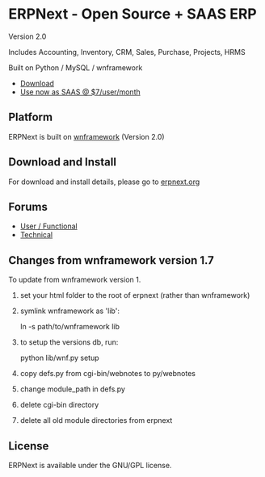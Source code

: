 # ERPNext - Open Source + SAAS ERP

Version 2.0

Includes Accounting, Inventory, CRM, Sales, Purchase, Projects, HRMS

Built on Python / MySQL / wnframework

- [Download](http://erpnext.org)
- [Use now as SAAS @ $7/user/month](https://erpnext.com)

## Platform

ERPNext is built on [wnframework](https://github.com/webnotes/wnframework) (Version 2.0)

## Download and Install

For download and install details, please go to [erpnext.org](http://erpnext.org)

## Forums

- [User / Functional](http://groups.google.com/group/erpnext-user-forum)
- [Technical](http://groups.google.com/group/wnframework)

## Changes from wnframework version 1.7

To update from wnframework version 1.

1. set your html folder to the root of erpnext (rather than wnframework)
2. symlink wnframework as 'lib':

    ln -s path/to/wnframework lib

3. to setup the versions db, run:

    python lib/wnf.py setup

4. copy defs.py from cgi-bin/webnotes to py/webnotes
5. change module_path in defs.py
6. delete cgi-bin directory
7. delete all old module directories from erpnext

## License

ERPNext is available under the GNU/GPL license.

